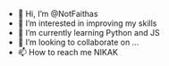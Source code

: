 - 👋 Hi, I’m @NotFaithas
- 👀 I’m interested in improving my skills
- 🌱 I’m currently learning Python and JS
- 💞️ I’m looking to collaborate on ...
- 📫 How to reach me NIKAK

<!---
NotFaithas/NotFaithas is a ✨ special ✨ repository because its `README.md` (this file) appears on your GitHub profile.
You can click the Preview link to take a look at your changes.
--->
